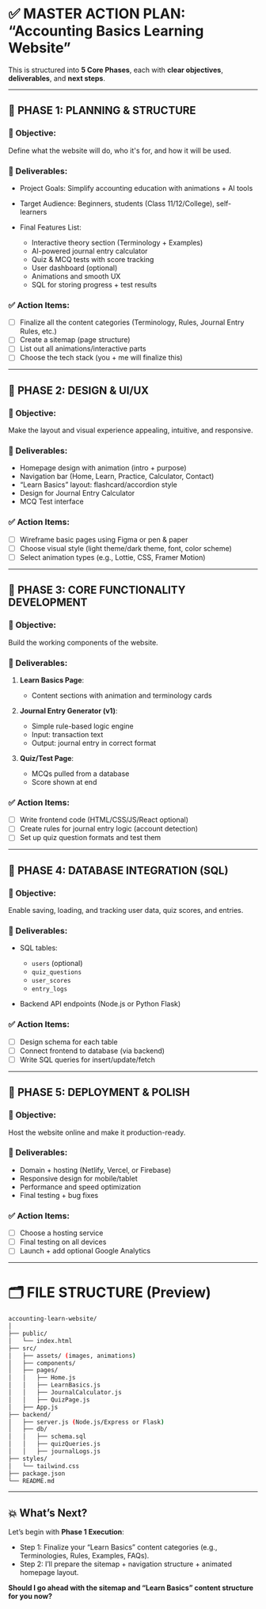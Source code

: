 

# ✅ MASTER ACTION PLAN: “Accounting Basics Learning Website”

This is structured into **5 Core Phases**, each with **clear objectives**, **deliverables**, and **next steps**.

---

## 🔷 PHASE 1: PLANNING & STRUCTURE

### 🎯 Objective:

Define what the website will do, who it's for, and how it will be used.

### 📌 Deliverables:

* Project Goals: Simplify accounting education with animations + AI tools
* Target Audience: Beginners, students (Class 11/12/College), self-learners
* Final Features List:

  * Interactive theory section (Terminology + Examples)
  * AI-powered journal entry calculator
  * Quiz & MCQ tests with score tracking
  * User dashboard (optional)
  * Animations and smooth UX
  * SQL for storing progress + test results

### ✅ Action Items:

* [ ] Finalize all the content categories (Terminology, Rules, Journal Entry Rules, etc.)
* [ ] Create a sitemap (page structure)
* [ ] List out all animations/interactive parts
* [ ] Choose the tech stack (you + me will finalize this)

---

## 🔷 PHASE 2: DESIGN & UI/UX

### 🎯 Objective:

Make the layout and visual experience appealing, intuitive, and responsive.

### 📌 Deliverables:

* Homepage design with animation (intro + purpose)
* Navigation bar (Home, Learn, Practice, Calculator, Contact)
* “Learn Basics” layout: flashcard/accordion style
* Design for Journal Entry Calculator
* MCQ Test interface

### ✅ Action Items:

* [ ] Wireframe basic pages using Figma or pen & paper
* [ ] Choose visual style (light theme/dark theme, font, color scheme)
* [ ] Select animation types (e.g., Lottie, CSS, Framer Motion)

---

## 🔷 PHASE 3: CORE FUNCTIONALITY DEVELOPMENT

### 🎯 Objective:

Build the working components of the website.

### 📌 Deliverables:

1. **Learn Basics Page**:

   * Content sections with animation and terminology cards
2. **Journal Entry Generator (v1)**:

   * Simple rule-based logic engine
   * Input: transaction text
   * Output: journal entry in correct format
3. **Quiz/Test Page**:

   * MCQs pulled from a database
   * Score shown at end

### ✅ Action Items:

* [ ] Write frontend code (HTML/CSS/JS/React optional)
* [ ] Create rules for journal entry logic (account detection)
* [ ] Set up quiz question formats and test them

---

## 🔷 PHASE 4: DATABASE INTEGRATION (SQL)

### 🎯 Objective:

Enable saving, loading, and tracking user data, quiz scores, and entries.

### 📌 Deliverables:

* SQL tables:

  * `users` (optional)
  * `quiz_questions`
  * `user_scores`
  * `entry_logs`
* Backend API endpoints (Node.js or Python Flask)

### ✅ Action Items:

* [ ] Design schema for each table
* [ ] Connect frontend to database (via backend)
* [ ] Write SQL queries for insert/update/fetch

---

## 🔷 PHASE 5: DEPLOYMENT & POLISH

### 🎯 Objective:

Host the website online and make it production-ready.

### 📌 Deliverables:

* Domain + hosting (Netlify, Vercel, or Firebase)
* Responsive design for mobile/tablet
* Performance and speed optimization
* Final testing + bug fixes

### ✅ Action Items:

* [ ] Choose a hosting service
* [ ] Final testing on all devices
* [ ] Launch + add optional Google Analytics

---

# 🗂 FILE STRUCTURE (Preview)

```bash
accounting-learn-website/
│
├── public/
│   └── index.html
├── src/
│   ├── assets/ (images, animations)
│   ├── components/
│   ├── pages/
│   │   ├── Home.js
│   │   ├── LearnBasics.js
│   │   ├── JournalCalculator.js
│   │   ├── QuizPage.js
│   ├── App.js
├── backend/
│   ├── server.js (Node.js/Express or Flask)
│   ├── db/
│   │   ├── schema.sql
│   │   ├── quizQueries.js
│   │   ├── journalLogs.js
├── styles/
│   └── tailwind.css
├── package.json
└── README.md
```

---

## 💥 What’s Next?

Let’s begin with **Phase 1 Execution**:

* Step 1: Finalize your “Learn Basics” content categories (e.g., Terminologies, Rules, Examples, FAQs).
* Step 2: I’ll prepare the sitemap + navigation structure + animated homepage layout.

**Should I go ahead with the sitemap and “Learn Basics” content structure for you now?**
